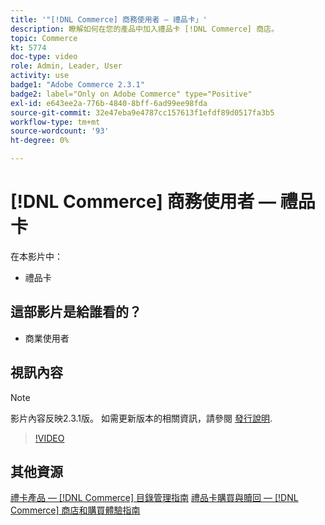 ```yaml
---
title: '"[!DNL Commerce] 商務使用者 — 禮品卡」'
description: 瞭解如何在您的產品中加入禮品卡 [!DNL Commerce] 商店。
topic: Commerce
kt: 5774
doc-type: video
role: Admin, Leader, User
activity: use
badge1: "Adobe Commerce 2.3.1"
badge2: label="Only on Adobe Commerce" type="Positive"
exl-id: e643ee2a-776b-4840-8bff-6ad99ee98fda
source-git-commit: 32e47eba9e4787cc157613f1efdf89d0517fa3b5
workflow-type: tm+mt
source-wordcount: '93'
ht-degree: 0%

---
```


# [!DNL Commerce] 商務使用者 — 禮品卡

在本影片中：

- 禮品卡

## 這部影片是給誰看的？

- 商業使用者

## 視訊內容

>[!NOTE]
>
>影片內容反映2.3.1版。 如需更新版本的相關資訊，請參閱 [發行說明](https://experienceleague.adobe.com/docs/commerce-operations/release/notes/overview.html).

>[!VIDEO](https://video.tv.adobe.com/v/35959?quality=12&learn=on)

## 其他資源

[禮卡產品 —  [!DNL Commerce] 目錄管理指南](https://experienceleague.adobe.com/docs/commerce-admin/catalog/products/types/product-gift-card-create.html)
[禮品卡購買與贖回 —  [!DNL Commerce] 商店和購買體驗指南](https://experienceleague.adobe.com/docs/commerce-admin/stores-sales/point-of-purchase/gift-cards/product-gift-card-workflow.html)


